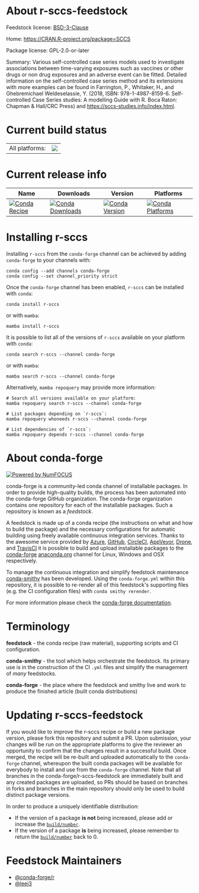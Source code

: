 About r-sccs-feedstock
======================

Feedstock license: [BSD-3-Clause](https://github.com/conda-forge/r-sccs-feedstock/blob/main/LICENSE.txt)

Home: https://CRAN.R-project.org/package=SCCS

Package license: GPL-2.0-or-later

Summary: Various self-controlled case series models used to investigate associations between time-varying exposures such as vaccines or other drugs or non drug exposures and an adverse event can be fitted. Detailed information on the self-controlled case series method and its extensions with more examples can be found in Farrington, P., Whitaker, H., and Ghebremichael Weldeselassie, Y. (2018, ISBN: 978-1-4987-8159-6. Self-controlled Case Series studies: A modelling Guide with R. Boca Raton: Chapman & Hall/CRC Press) and <https://sccs-studies.info/index.html>.

Current build status
====================


<table><tr><td>All platforms:</td>
    <td>
      <a href="https://dev.azure.com/conda-forge/feedstock-builds/_build/latest?definitionId=19264&branchName=main">
        <img src="https://dev.azure.com/conda-forge/feedstock-builds/_apis/build/status/r-sccs-feedstock?branchName=main">
      </a>
    </td>
  </tr>
</table>

Current release info
====================

| Name | Downloads | Version | Platforms |
| --- | --- | --- | --- |
| [![Conda Recipe](https://img.shields.io/badge/recipe-r--sccs-green.svg)](https://anaconda.org/conda-forge/r-sccs) | [![Conda Downloads](https://img.shields.io/conda/dn/conda-forge/r-sccs.svg)](https://anaconda.org/conda-forge/r-sccs) | [![Conda Version](https://img.shields.io/conda/vn/conda-forge/r-sccs.svg)](https://anaconda.org/conda-forge/r-sccs) | [![Conda Platforms](https://img.shields.io/conda/pn/conda-forge/r-sccs.svg)](https://anaconda.org/conda-forge/r-sccs) |

Installing r-sccs
=================

Installing `r-sccs` from the `conda-forge` channel can be achieved by adding `conda-forge` to your channels with:

```
conda config --add channels conda-forge
conda config --set channel_priority strict
```

Once the `conda-forge` channel has been enabled, `r-sccs` can be installed with `conda`:

```
conda install r-sccs
```

or with `mamba`:

```
mamba install r-sccs
```

It is possible to list all of the versions of `r-sccs` available on your platform with `conda`:

```
conda search r-sccs --channel conda-forge
```

or with `mamba`:

```
mamba search r-sccs --channel conda-forge
```

Alternatively, `mamba repoquery` may provide more information:

```
# Search all versions available on your platform:
mamba repoquery search r-sccs --channel conda-forge

# List packages depending on `r-sccs`:
mamba repoquery whoneeds r-sccs --channel conda-forge

# List dependencies of `r-sccs`:
mamba repoquery depends r-sccs --channel conda-forge
```


About conda-forge
=================

[![Powered by
NumFOCUS](https://img.shields.io/badge/powered%20by-NumFOCUS-orange.svg?style=flat&colorA=E1523D&colorB=007D8A)](https://numfocus.org)

conda-forge is a community-led conda channel of installable packages.
In order to provide high-quality builds, the process has been automated into the
conda-forge GitHub organization. The conda-forge organization contains one repository
for each of the installable packages. Such a repository is known as a *feedstock*.

A feedstock is made up of a conda recipe (the instructions on what and how to build
the package) and the necessary configurations for automatic building using freely
available continuous integration services. Thanks to the awesome service provided by
[Azure](https://azure.microsoft.com/en-us/services/devops/), [GitHub](https://github.com/),
[CircleCI](https://circleci.com/), [AppVeyor](https://www.appveyor.com/),
[Drone](https://cloud.drone.io/welcome), and [TravisCI](https://travis-ci.com/)
it is possible to build and upload installable packages to the
[conda-forge](https://anaconda.org/conda-forge) [anaconda.org](https://anaconda.org/)
channel for Linux, Windows and OSX respectively.

To manage the continuous integration and simplify feedstock maintenance
[conda-smithy](https://github.com/conda-forge/conda-smithy) has been developed.
Using the ``conda-forge.yml`` within this repository, it is possible to re-render all of
this feedstock's supporting files (e.g. the CI configuration files) with ``conda smithy rerender``.

For more information please check the [conda-forge documentation](https://conda-forge.org/docs/).

Terminology
===========

**feedstock** - the conda recipe (raw material), supporting scripts and CI configuration.

**conda-smithy** - the tool which helps orchestrate the feedstock.
                   Its primary use is in the construction of the CI ``.yml`` files
                   and simplify the management of *many* feedstocks.

**conda-forge** - the place where the feedstock and smithy live and work to
                  produce the finished article (built conda distributions)


Updating r-sccs-feedstock
=========================

If you would like to improve the r-sccs recipe or build a new
package version, please fork this repository and submit a PR. Upon submission,
your changes will be run on the appropriate platforms to give the reviewer an
opportunity to confirm that the changes result in a successful build. Once
merged, the recipe will be re-built and uploaded automatically to the
`conda-forge` channel, whereupon the built conda packages will be available for
everybody to install and use from the `conda-forge` channel.
Note that all branches in the conda-forge/r-sccs-feedstock are
immediately built and any created packages are uploaded, so PRs should be based
on branches in forks and branches in the main repository should only be used to
build distinct package versions.

In order to produce a uniquely identifiable distribution:
 * If the version of a package **is not** being increased, please add or increase
   the [``build/number``](https://docs.conda.io/projects/conda-build/en/latest/resources/define-metadata.html#build-number-and-string).
 * If the version of a package **is** being increased, please remember to return
   the [``build/number``](https://docs.conda.io/projects/conda-build/en/latest/resources/define-metadata.html#build-number-and-string)
   back to 0.

Feedstock Maintainers
=====================

* [@conda-forge/r](https://github.com/orgs/conda-forge/teams/r/)
* [@leej3](https://github.com/leej3/)

